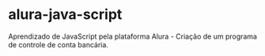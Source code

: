 # alura-java-script
Aprendizado de JavaScript pela plataforma Alura - Criação de um programa de controle de conta bancária.
